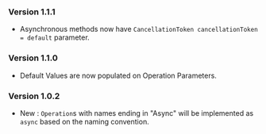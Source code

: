 ﻿### Version 1.1.1

- Asynchronous methods now have `CancellationToken cancellationToken = default` parameter.

### Version 1.1.0

- Default Values are now populated on Operation Parameters.

### Version 1.0.2

- New : `Operation`s with names ending in "Async" will be implemented as `async` based on the naming convention.
